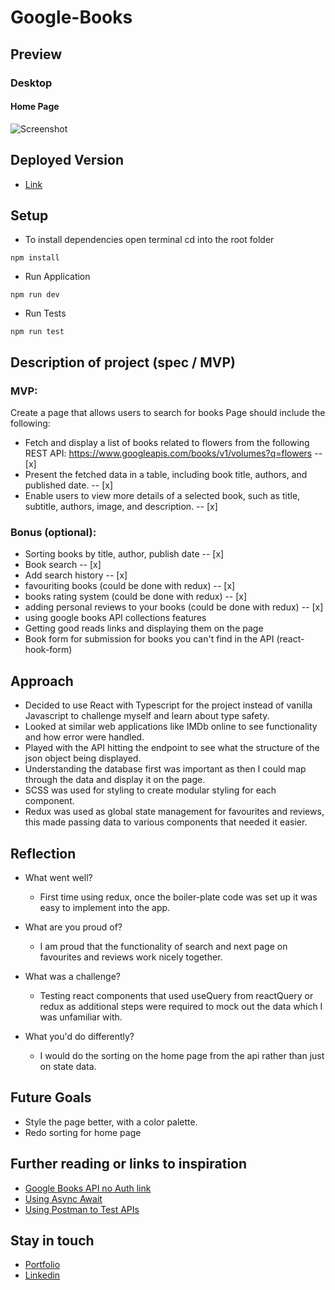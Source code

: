 # Google-Books


## Preview


### Desktop
#### Home Page
![Screenshot]()


## Deployed Version


* [Link](https://google-books-edric.vercel.app/)


## Setup


* To install dependencies open terminal cd into the root folder
 ```
 npm install
 ```
 * Run Application
 ```
 npm run dev
 ```
  * Run Tests
 ```
 npm run test
 ```


## Description of project (spec / MVP)


### MVP:
Create a page that allows users to search for books Page should include the following:
  - Fetch and display a list of books related to flowers from the following REST API: https://www.googleapis.com/books/v1/volumes?q=flowers -- [x]
  - Present the fetched data in a table, including book title, authors, and published date. -- [x]
  - Enable users to view more details of a selected book, such as title, subtitle, authors, image, and description. -- [x]


### Bonus (optional):
* Sorting books by title, author, publish date -- [x]
* Book search -- [x]
* Add search history -- [x]
* favouriting books (could be done with redux) -- [x]
* books rating system (could be done with redux) -- [x]
* adding personal reviews to your books (could be done with redux) -- [x]
* using google books API collections features
* Getting good reads links and displaying them on the page
* Book form for submission for books you can't find in the API (react-hook-form)
  
## Approach
* Decided to use React with Typescript for the project instead of vanilla Javascript to challenge myself and learn about type safety.
* Looked at similar web applications like IMDb online to see functionality and how error were handled.
* Played with the API hitting the endpoint to see what the structure of the json object being displayed.
* Understanding the database first was important as then I could map through the data and display it on the page.
* SCSS was used for styling to create modular styling for each component.
* Redux was used as global state management for favourites and reviews, this made passing data to various components that needed it easier.




## Reflection
* What went well?
  - First time using redux, once the boiler-plate code was set up it was easy to implement into the app.
* What are you proud of? 
  - I am proud that the functionality of search and next page on favourites and reviews work nicely together.
* What was a challenge?
  - Testing react components that used useQuery from reactQuery or redux as additional steps were required to mock out the data which I was unfamiliar with.
  
* What you'd do differently?
  - I would do the sorting on the home page from the api rather than just on state data.


## Future Goals


* Style the page better, with a color palette.
* Redo sorting for home page


## Further reading or links to inspiration


*  [Google Books API no Auth link]( https://developers.google.com/books/docs/v1/using#WorkingVolumes)
*  [Using Async Await]( https://dmitripavlutin.com/javascript-fetch-async-await/)
*  [Using Postman to Test APIs]( https://www.blazemeter.com/blog/how-use-postman-test-apis)


## Stay in touch


*  [Portfolio]( https://edric-khoo.vercel.app/)
*  [Linkedin]( https://www.linkedin.com/in/edric-khoo-98881b173/)











